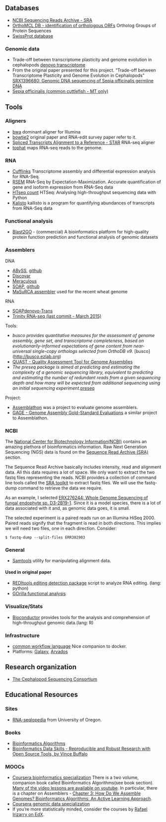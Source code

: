 ## Databases

* [NCBI Sequencing Reads Archive - SRA](https://www.ncbi.nlm.nih.gov/sra)
* [OrthoMCL DB - identification of orthologous ORFs](http://orthomcl.org/orthomcl/) Ortholog Groups of Protein Sequences
* [SwissProt database](http://www.uniprot.org/)

### Genomic data

* Trade-off between transcriptome plasticity and genome evolution in cephalopods [denovo transcriptome](http://www.tau.ac.il/~elieis/squid/)
* From the original paper presented for this project. “Trade-off between Transcriptome Plasticity and Genome Evolution in Cephalopods” [SRX1396680: Genomic DNA sequencing of Sepia officinalis germline DNA](https://www.ncbi.nlm.nih.gov/sra/SRX1396680[accn])
* [Sepia officinalis \(common cuttlefish - MT only\)](https://www.ncbi.nlm.nih.gov/genome/7879)

## Tools

### Aligners

* [bwa](http://bio-bwa.sourceforge.net/) dominant aligner for Illumina
* [bowtie2](http://bowtie-bio.sourceforge.net/bowtie2/index.shtml) original paper and RNA-edit survey paper refer to it.
* [Spliced Transcripts Alignment to a Reference - STAR](https://github.com/alexdobin/STAR) RNA-seq aligner
* [tophat](http://ccb.jhu.edu/software/tophat/index.shtml) maps RNA-seq reads to the genome.

### RNA

* [Cufflinks](http://cole-trapnell-lab.github.io/cufflinks/) Transcriptome assembly and differential expression analysis for RNA-Seq.
* [RSEM](https://deweylab.github.io/RSEM/) RNA-Seq by Expectation-Maximization. Accurate quantification of gene and isoform expression from RNA-Seq data
* [HTseq count](http://htseq.readthedocs.io/en/release_0.9.1/) HTSeq: Analysing high-throughput sequencing data with Python
* [Kalisto](https://pachterlab.github.io/kallisto/about) kallisto is a program for quantifying abundances of transcripts from RNA-Seq data

### Functional analysis

* [Blast2GO](https://en.wikipedia.org/wiki/Blast2GO) - \(commercial\) A bioinformatics platform for high-quality protein function prediction and functional analysis of genomic datasets

### Assemblers

DNA

* [ABySS](http://www.bcgsc.ca/platform/bioinfo/software/abyss), [github](https://github.com/bcgsc/abyss)
* [Discovar](https://software.broadinstitute.org/software/discovar/blog/)
* [Meraculous](https://jgi.doe.gov/data-and-tools/meraculous/)
* [SOAP](http://soap.genomics.org.cn/soapdenovo.html), [github](https://github.com/aquaskyline/SOAPdenovo2)
* [MaSuRCA assembler](http://www.genome.umd.edu/masurca.html) used for the recent wheat genome

RNA

* [SOAPdenovo-Trans ](https://github.com/aquaskyline/SOAPdenovo-Trans)
* [Trinity RNA-seq \(last commit - March 2015\)](https://github.com/trinityrnaseq/trinityrnaseq/wiki)

Tools:
* _busco provides quantitative measures for the assessment of genome assembly, gene set, and transcriptome completeness, based on evolutionarily-informed expectations of gene content from near-universal single-copy orthologs selected from OrthoDB v9_. [busco] (http://busco.ezlab.org)
* [QUAST - Quality Assessment Tool for Genome Assemblies](http://quast.sourceforge.net/)
* _The preseq package is aimed at predicting and estimating the complexity of a genomic sequencing library, equivalent to predicting and estimating the number of redundant reads from a given sequencing depth and how many will be expected from additional sequencing using an initial sequencing experiment._[preseq](http://smithlabresearch.org/software/preseq/)


Project:

* [Assemblathon](http://assemblathon.org/) was a project to evaluate genome assemblers.
* [GAGE - Genome Assembly Gold-Standard Evaluations](http://gage.cbcb.umd.edu/) a similar project to Assemblathon.

### NCBI

The [National Center for Biotechnology Information\(NCBI\)](https://www.ncbi.nlm.nih.gov/) contains an amazing plethora of bioinformatics information.  Raw Next Generation Sequencing \(NGS\) data is found on the [Sequence Read Archive \(SRA\)](https://www.ncbi.nlm.nih.gov/sra) section.

The Sequence Read Archive basically includes intensity, read and alignment data. All this data requires a lot of space. We only want to extract the two fastq files representing the reads. NCBI provides a collection of command line tools called the [SRA toolkit](https://trace.ncbi.nlm.nih.gov/Traces/sra/sra.cgi?view=software) to extract fastq files. We will use the fastq-dump command to retrieve the data we require.

As an example, I selected [ERX276244: Whole Genome Sequencing of fungal endophyte sp. D3-2B19-1](http://www.ncbi.nlm.nih.gov/sra/ERX276244). Since it is a model species, there is a lot of data associated with it and, as genomic data goes, it is small.

The selected experiment is a paired reads run on an Illumina HiSeq 2000. Paired reads signify that the fragment is read in both directions. This implies we will need two files, one in each direction. Consider:

`$ fastq-dump --split-files ERR302903`

### General

* [Samtools](https://github.com/samtools/samtools) utility for manipulating alignment data.

#### Used in original paper

* [REDItools editing detection package](https://sourceforge.net/projects/reditools) script to analyze RNA editing. \(lang: python\)
* [GOrilla functional analysis](http://cbl-gorilla.cs.technion.ac.il/)

### Visualize/Stats

* [Bioconductor](https://www.bioconductor.org/) provides tools for the analysis and comprehension of high-throughput genomic data.\(lang: R\)

### Infrastructure

* [common workflow language](http://www.commonwl.org/v1.0/) Nice companion to docker.
* Platforms: [Galaxy](https://usegalaxy.org/), [Arvados](https://arvados.org/)

## Research organization

* [The Cephalopod Sequencing Consortium](https://www.cephseq.org)

## Educational Resources

### Sites

* [RNA-seqlopedia](https://rnaseq.uoregon.edu/) from University of Oregon.

### Books

* [Bioinformatics Algorithms](http://bioinformaticsalgorithms.com)
* [Bioinformatics Data Skills - Reproducible and Robust Research with Open Source Tools, by Vince Buffalo](http://vincebuffalo.org/book/)

### MOOCs

* [Coursera bioinformatics specialization](https://www.coursera.org/specializations/bioinformatics) There is a two volume, companion book called Bioinformatics Algorithms\(see book section\). [Many of the video lessons are available on youtube](https://www.youtube.com/channel/UCKSUVRs2N2FdDNvQoRWKhoQ). In particular, there is a chapter on Assemblers - [Chapter 3: How Do We Assemble Genomes? Bioinformatics Algorithms: An Active Learning Approach](https://www.youtube.com/watch?v=vjB6nhOu3BY&list=PLQ-85lQlPqFNGdaeGpV8dPEeSm3AChb6L).
* [Coursera genomic data specialization](https://www.coursera.org/specializations/genomic-data-science)
* If you’re more statistically minded, consider the courses by [Rafael Irizarry on EdX](https://www.edx.org/bio/rafael-irizarry).



